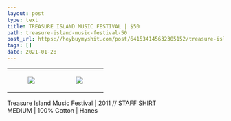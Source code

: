 ```yaml
---
layout: post
type: text
title: TREASURE ISLAND MUSIC FESTIVAL | $50
path: treasure-island-music-festival-50
post_url: https://heybuymyshit.com/post/641534145632305152/treasure-island-music-festival-50
tags: []
date: 2021-01-28
---
```




<table style="width:100%;"><tr><td style="vertical-align:top;">
      <figure class="tmblr-full" data-orig-height="2048" data-orig-width="1365" data-orig-src="https://concertshirts.netlify.app/shirts/0463/0463-01.jpg"><img src="https://64.media.tumblr.com/cc545dbcbe03de7cd5c998bbc7cc658a/1650d2a9f3258449-fa/s540x810/97de5b4e07e9d6f167cabff21e3ac4329ef08f69.jpg" data-orig-height="2048" data-orig-width="1365" data-orig-src="https://concertshirts.netlify.app/shirts/0463/0463-01.jpg"/></figure></td>
    <td style="vertical-align:top;">
      <figure class="tmblr-full" data-orig-height="2048" data-orig-width="1365" data-orig-src="https://concertshirts.netlify.app/shirts/0463/0463-02.jpg"><img src="https://64.media.tumblr.com/4cbecdbb4ec91165c4b01e0be4848011/1650d2a9f3258449-3b/s540x810/37187f26b78ddf816ceed609bf3c2c8d9c017f5a.jpg" data-orig-height="2048" data-orig-width="1365" data-orig-src="https://concertshirts.netlify.app/shirts/0463/0463-02.jpg"/></figure></td>
  </tr></table><p>
  Treasure Island Music Festival | 2011 // STAFF SHIRT<br/>MEDIUM | 100% Cotton | Hanes
</p>
